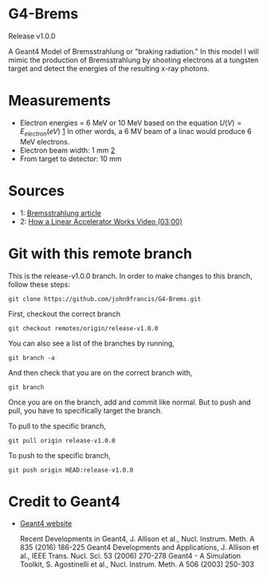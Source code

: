 # G4-Brems

Release v1.0.0

A Geant4 Model of Bremsstrahlung or "braking radiation." In this model I will mimic the production of Bremsstrahlung by shooting electrons at a tungsten target and detect the energies of the resulting x-ray photons. 


# Measurements
- Electron energies = 6 MeV or 10 MeV based on the equation $U (V) = E_{electron} (eV)$ [1](#sources) In other words, a 6 MV beam of a linac would produce 6 MeV electrons.
- Electron beam width: 1 mm [2](#sources)
- From target to detector: 10 mm


# Sources
- 1: [Bremsstrahlung article](https://folk.ntnu.no/floban/KJ%20%203055/X%20%20Ray/Bremsstrahlung.htm)
- 2: [How a Linear Accelerator Works Video (03:00)](https://www.youtube.com/watch?v=jSgnWfbEx1A)

# Git with this remote branch
This is the release-v1.0.0 branch. In order to make changes to this branch, follow these steps:
```git
git clone https://github.com/john9francis/G4-Brems.git
```
First, checkout the correct branch
```git
git checkout remotes/origin/release-v1.0.0
```
You can also see a list of the branches by running,
```git
git branch -a
```
And then check that you are on the correct branch with,
```git
git branch
```

Once you are on the branch, add and commit like normal. But to push and pull, you have to specifically target the branch.

To pull to the specific branch, 
```git
git pull origin release-v1.0.0
```
To push to the specific branch,
```git
git push origin HEAD:release-v1.0.0
```

# Credit to Geant4
- [Geant4 website](https://geant4.web.cern.ch/)

    Recent Developments in Geant4, J. Allison et al., Nucl. Instrum. Meth. A 835 (2016) 186-225
    Geant4 Developments and Applications, J. Allison et al., IEEE Trans. Nucl. Sci. 53 (2006) 270-278
    Geant4 - A Simulation Toolkit, S. Agostinelli et al., Nucl. Instrum. Meth. A 506 (2003) 250-303
